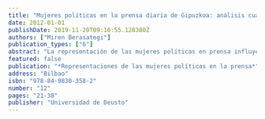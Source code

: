 ```yaml
---
title: "Mujeres políticas en la prensa diaria de Gipuzkoa: análisis cuantitativo"
date: 2012-01-01
publishDate: 2019-11-20T09:16:55.128380Z
authors: ["Miren Berasategi"]
publication_types: ["6"]
abstract: "La representación de las mujeres políticas en prensa influye decisivamente en la caracterización social de las mismas. Este libro estudia al periodo comprendido entre el 1 y 31 de octubre de 2010 en la prensa local, autonómica y nacional. El análisis cuantitativo ofrece una foto fija del espacio informativo ocupado por mujeres políticas en comparación con la presencia de varones políticos, y se matiza en capítulos siguientes con un estudio cualitativo de textos informativos, un análisis de fotografía e imágenes, un estudio de las entrevistas hechas a varones y mujeres en puestos políticos y, finalmente, un estudio crítico de los casos más controvertidos que generaron actualidad informativa en ese periodo. Los resultados de este análisis discursivo se completan en el último capítulo con un sondeo de opinión que permite contrastar la realidad del tratamiento informativo con la percepción de la opinión pública juvenil."
featured: false
publication: "*Representaciones de las mujeres políticas en la prensa*"
address: "Bilbao"
isbn: "978-84-9830-358-2"
number: "12"
pages: "21-38"
publisher: "Universidad de Deusto"
---
```


